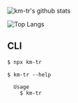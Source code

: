 ![km-tr's github stats](https://github-readme-stats.vercel.app/api?username=km-tr&show_icons=true&include_all_commits=true&count_private=true&theme=graywhite)

![Top Langs](https://github-readme-stats.vercel.app/api/top-langs/?username=km-tr&layout=compact&theme=graywhite)

## CLI

```bash
$ npx km-tr
```

```
$ km-tr --help

  Usage
    $ km-tr
```
